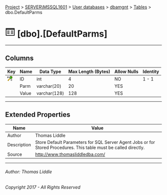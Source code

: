 #### 

[Project](../../../../index.md) > [SERVER\\MSSQL1601](../../../index.md) > [User databases](../../index.md) > [dbamgnt](../index.md) > [Tables](Tables.md) > dbo.DefaultParms

# ![Tables](../Images/Table32.png) [dbo].[DefaultParms]

---

## <a name="#columns"></a>Columns

| Key | Name | Data Type | Max Length (Bytes) | Allow Nulls | Identity |
|---|---|---|---|---|---|
| [![Cluster Primary Key PK_DefaultParms: ID](../Images/pkcluster.png)](#indexes) | ID | int | 4 | NO | 1 - 1 |
|  | Parm | varchar(20) | 20 | YES |  |
|  | Value | varchar(128) | 128 | YES |  |


---

## <a name="#extendedproperties"></a>Extended Properties

| Name | Value |
|---|---|
| Author | Thomas Liddle |
| Description | Store Default Parameters for SQL Server Agent Jobs or for Stored Procedures.  This table must be called directly. |
| Source | http://www.thomasliddledba.com/ |


---

###### Author:  Thomas Liddle

###### Copyright 2017 - All Rights Reserved